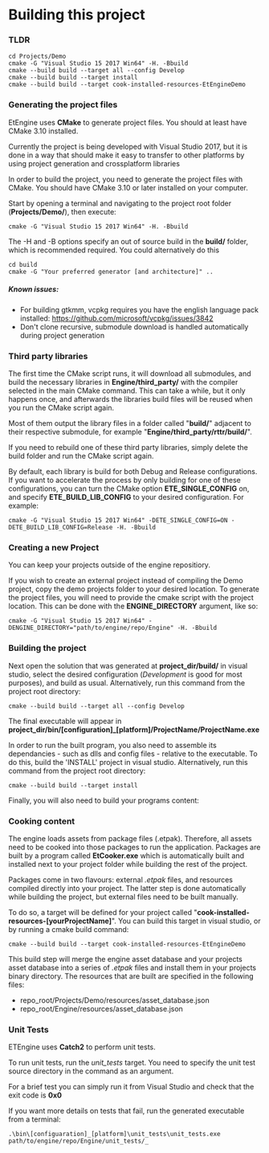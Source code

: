 # Building this project


### TLDR

    cd Projects/Demo
    cmake -G "Visual Studio 15 2017 Win64" -H. -Bbuild
    cmake --build build --target all --config Develop
	cmake --build build --target install
	cmake --build build --target cook-installed-resources-EtEngineDemo


### Generating the project files

EtEngine uses **CMake** to generate project files. You should at least have CMake 3.10 installed.

Currently the project is being developed with Visual Studio 2017, but it is done in a way that should make it easy to transfer to other platforms by using project generation and crossplatform libraries

In order to build the project, you need to generate the project files with CMake. You should have CMake 3.10 or later installed on your computer.

Start by opening a terminal and navigating to the project root folder (**Projects/Demo/**), then execute:

    cmake -G "Visual Studio 15 2017 Win64" -H. -Bbuild

The -H and -B options specify an out of source build in the **build/** folder, which is recommended required. You could alternatively do this

    cd build
	cmake -G "Your preferred generator [and architecture]" ..

##### Known issues:

 * For building gtkmm, vcpkg requires you have the english language pack installed:
https://github.com/microsoft/vcpkg/issues/3842
 * Don't clone recursive, submodule download is handled automatically during project generation


### Third party libraries

The first time the CMake script runs, it will download all submodules, and build the necessary libraries in **Engine/third_party/** with the compiler selected in the main CMake command.
This can take a while, but it only happens once, and afterwards the libraries build files will be reused when you run the CMake script again.

Most of them output the library files in a folder called "**build/**" adjacent to their respective submodule, for example "**Engine/third_party/rttr/build/**". 

If you need to rebuild one of these third party libraries, simply delete the build folder and run the CMake script again.

By default, each library is build for both Debug and Release configurations. If you want to accelerate the process by only building for one of these configurations,
you can turn the CMake option **ETE_SINGLE_CONFIG** on, and specify **ETE_BUILD_LIB_CONFIG** to your desired configuration. For example:

    cmake -G "Visual Studio 15 2017 Win64" -DETE_SINGLE_CONFIG=ON -DETE_BUILD_LIB_CONFIG=Release -H. -Bbuild


### Creating a new Project

You can keep your projects outside of the engine repositiory.

If you wish to create an external project instead of compiling the Demo project, copy the demo projects folder to your desired location. 
To generate the project files, you will need to provide the cmake script with the project location. This can be done with the **ENGINE_DIRECTORY** argument, like so:

    cmake -G "Visual Studio 15 2017 Win64" -DENGINE_DIRECTORY="path/to/engine/repo/Engine" -H. -Bbuild


### Building the project

Next open the solution that was generated at **project_dir/build/** in visual studio, select the desired configuration (_Development_ is good for most purposes), and build as usual.
Alternatively, run this command from the project root directory:

    cmake --build build --target all --config Develop

The final executable will appear in **project_dir/bin/[configuration]_[platform]/ProjectName/ProjectName.exe**


In order to run the built program, you also need to assemble its dependancies - such as dlls and config files - relative to the executable. To do this, build the 'INSTALL' project in visual studio.
Alternatively, run this command from the project root directory:

    cmake --build build --target install

Finally, you will also need to build your programs content:


### Cooking content

The engine loads assets from package files (.etpak). Therefore, all assets need to be cooked into those packages to run the application.
Packages are built by a program called **EtCooker.exe** which is automatically built and installed next to your project folder while building the rest of the project.

Packages come in two flavours: external _.etpak_ files, and resources compiled directly into your project. The latter step is done automatically while building the project, but external files need to be built manually.

To do so, a target will be defined for your project called "**cook-installed-resources-[yourProjectName]**".
You can build this target in visual studio, or by running a cmake build command:

    cmake --build build --target cook-installed-resources-EtEngineDemo

This build step will merge the engine asset database and your projects asset database into a series of _.etpak_ files and install them in your projects binary directory.
The resources that are built are specified in the following files:

 * repo_root/Projects/Demo/resources/asset_database.json
 * repo_root/Engine/resources/asset_database.json


### Unit Tests

ETEngine uses **Catch2** to perform unit tests.

To run unit tests, run the _unit_tests_ target.
You need to specify the unit test source directory in the command as an argument.

For a brief test you can simply run it from Visual Studio and check that the exit code is **0x0**

If you want more details on tests that fail, run the generated executable from a terminal:

    .\bin\[configuaration]_[platform]\unit_tests\unit_tests.exe path/to/engine/repo/Engine/unit_tests/_
